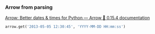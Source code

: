 ### Arrow from parsing


[Arrow: Better dates &amp; times for Python — Arrow 🏹 0.15.4 documentation](https://arrow.readthedocs.io/en/latest/#creation "Arrow: Better dates &amp; times for Python — Arrow 🏹 0.15.4 documentation")


 

```python
arrow.get('2013-05-05 12:30:45', 'YYYY-MM-DD HH:mm:ss')
```
